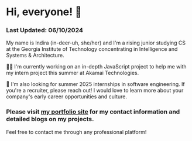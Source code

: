 # Hi, everyone! 💃
### Last Updated: 06/10/2024
My name is Indira (in-deer-uh, she/her) and I'm a rising junior studying CS at the Georgia Institute of Technology concentrating in Intelligence and Systems & Architecture.

👩‍💻 I'm currently working on an in-depth JavaScript project to help me with my intern project this summer at Akamai Technologies.

🔗 I'm also looking for summer 2025 internships in software engineering. If you're a recruiter, please reach out! I would love to learn more about your company's early career opportunities and culture.

### Please visit [my portfolio site](www.itatikola.com) for my contact information and detailed blogs on my projects. 

Feel free to contact me through any professional platform!
